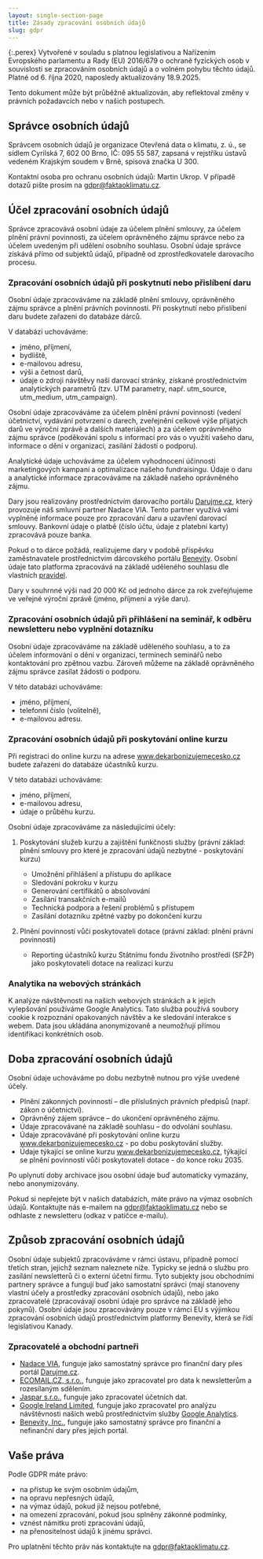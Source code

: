 ```yaml
---
layout: single-section-page
title: Zásady zpracování osobních údajů
slug: gdpr
---
```

<div class="row"><div class="col-12 col-lg-10" markdown="1">

{:.perex}
Vytvořené v souladu s platnou legislativou a Nařízením Evropského parlamentu a Rady (EU) 2016/679 o ochraně fyzických osob v souvislosti se zpracováním osobních údajů a o volném pohybu těchto údajů. Platné od 6. října 2020, naposledy aktualizovány 18.9.2025.

Tento dokument může být průběžně aktualizován, aby reflektoval změny v právních požadavcích nebo v našich postupech. 

## Správce osobních údajů

Správcem osobních údajů je organizace Otevřená data o klimatu, z. ú., se sídlem Cyrilská 7, 602 00 Brno, IČ: 095 55 587, zapsaná v rejstříku ústavů vedeném Krajským soudem v Brně, spisová značka U 300.

Kontaktní osoba pro ochranu osobních údajů: Martin Ukrop. V případě dotazů pište prosím na gdpr@faktaoklimatu.cz.

## Účel zpracování osobních údajů

Správce zpracovává osobní údaje za účelem plnění smlouvy, za účelem plnění právní povinnosti, za účelem oprávněného zájmu správce nebo za účelem uvedeným při udělení osobního souhlasu. Osobní údaje správce získává přímo od subjektů údajů, případně od zprostředkovatele darovacího procesu.

### Zpracování osobních údajů při poskytnutí nebo přislíbení daru

Osobní údaje zpracováváme na základě plnění smlouvy, oprávněného zájmu správce a plnění právních povinností. Při poskytnutí nebo přislíbení daru budete zařazeni do databáze dárců.

V databázi uchováváme:

* jméno, příjmení,
* bydliště,
* e-mailovou adresu,
* výši a četnost darů,
* údaje o zdroji návštěvy naší darovací stránky, získané prostřednictvím analytických parametrů (tzv. UTM parametry, např. utm_source, utm_medium, utm_campaign).

Osobní údaje zpracováváme za účelem plnění právní povinnosti (vedení účetnictví, vydávání potvrzení o darech, zveřejnění celkové výše přijatých darů ve výroční zprávě a dalších materiálech) a za účelem oprávněného zájmu správce (poděkování spolu s informací pro vás o využití vašeho daru, informace o dění v organizaci, zasílání žádostí o podporu).

Analytické údaje uchováváme za účelem vyhodnocení účinnosti marketingových kampaní a optimalizace našeho fundraisingu. Údaje o daru a analytické informace zpracováváme na základě našeho oprávněného zájmu.

Dary jsou realizovány prostřednictvím darovacího portálu [Darujme.cz](https://darujme.cz), který provozuje náš smluvní partner Nadace VIA. Tento partner využívá vámi vyplněné informace pouze pro zpracování daru a uzavření darovací smlouvy. Bankovní údaje o platbě (číslo účtu, údaje z platební karty) zpracovává pouze banka. 

Pokud o to dárce požádá, realizujeme dary v podobě příspěvku zaměstnavatele prostřednictvím dárcovského portálu [Benevity](https://benevity.com/). Osobní údaje tato platforma zpracovává na základě uděleného souhlasu dle vlastních [pravidel](https://benevity.com/privacy-policy).

Dary v souhrnné výši nad 20 000 Kč od jednoho dárce za rok zveřejňujeme ve veřejné výroční zprávě (jméno, příjmení a výše daru). 

### Zpracování osobních údajů při přihlášení na seminář, k odběru newsletteru nebo vyplnění dotazníku

Osobní údaje zpracováváme na základě uděleného souhlasu, a to za účelem informování o dění v organizaci, termínech seminářů nebo kontaktování pro zpětnou vazbu. Zároveň můžeme na základě oprávněného zájmu správce zasílat žádosti o podporu.

V této databázi uchováváme:
 * jméno, příjmení,
 * telefonní číslo (volitelně),
 * e-mailovou adresu.

### Zpracování osobních údajů při poskytování online kurzu

Při registraci do online kurzu na adrese www.dekarbonizujemecesko.cz budete zařazeni do databáze účastníků kurzu.

V této databázi uchováváme:
 * jméno, příjmení,
 * e-mailovou adresu,
 * údaje o průběhu kurzu.

Osobní údaje zpracováváme za následujícími účely:

1) Poskytování služeb kurzu a zajištění funkčnosti služby (právní základ: plnění smlouvy pro které je zpracování údajů nezbytné - poskytování kurzu)
   * Umožnění přihlášení a přístupu do aplikace
   * Sledování pokroku v kurzu
   * Generování certifikátů o absolvování
   * Zasílání transakčních e-mailů
   * Technická podpora a řešení problémů s přístupem
   * Zasílání dotazníku zpětné vazby po dokončení kurzu

2) Plnění povinností vůči poskytovateli dotace (právní základ: plnění právní povinnosti)
   * Reporting účastníků kurzu Státnímu fondu životního prostředí (SFŽP) jako poskytovateli dotace na realizaci kurzu
   
### Analytika na webových stránkách

K analýze návštěvnosti na našich webových stránkách a k jejich vylepšování používáme Google Analytics. Tato služba používá soubory cookie k rozpoznání opakovaných návštěv a ke sledování interakce s webem. Data jsou ukládána anonymizovaně a neumožňují přímou identifikaci konkrétních osob.

## Doba zpracování osobních údajů

Osobní údaje uchováváme po dobu nezbytně nutnou pro výše uvedené účely.

* Plnění zákonných povinností – dle příslušných právních předpisů (např. zákon o účetnictví).
* Oprávněný zájem správce – do ukončení oprávněného zájmu.
* Údaje zpracovávané na základě souhlasu – do odvolání souhlasu.
* Údaje zpracováváné při poskytování online kurzu www.dekarbonizujemecesko.cz - po dobu poskytování služby.
* Údaje týkající se online kurzu www.dekarbonizujemecesko.cz, týkající se plnění povinností vůči poskytovateli dotace - do konce roku 2035.

Po uplynutí doby archivace jsou osobní údaje buď automaticky vymazány, nebo anonymizovány.

Pokud si nepřejete být v našich databázích, máte právo na výmaz osobních údajů. Kontaktujte nás e-mailem na gdpr@faktaoklimatu.cz nebo se odhlaste z newsletteru (odkaz v patičce e-mailu).

## Způsob zpracování osobních údajů

Osobní údaje subjektů zpracováváme v rámci ústavu, případně pomocí třetích stran, jejichž seznam naleznete níže. Typicky se jedná o službu pro zasílání newsletterů či o externí účetní firmu. Tyto subjekty jsou obchodními partnery správce a fungují buď jako samostatní správci (mají stanoveny vlastní účely a prostředky zpracování osobních údajů), nebo jako zpracovatelé (zpracovávají osobní údaje pro správce na základě jeho pokynů). Osobní údaje jsou zpracovávány pouze v rámci EU s výjimkou zpracování osobních údajů prostřednictvím platformy Benevity, která se řídí legislativou Kanady.

### Zpracovatelé a obchodní partneři

* [Nadace VIA](https://www.nadacevia.cz/), funguje jako samostatný správce pro finanční dary přes portál [Darujme.cz](https://www.darujme.cz/).
* [ECOMAIL.CZ, s.r.o.](https://ecomail.cz/), funguje jako zpracovatel pro data k newsletterům a rozesílaným sdělením.
* [Jaspar s.r.o.](https://www.ucetnictvijaspar.cz/), funguje jako zpracovatel účetních dat.
* [Google Ireland Limited](https://en.wikipedia.org/wiki/Google), funguje jako zpracovatel pro analýzu návštěvnosti našich webů prostřednictvím služby [Google Analytics](https://marketingplatform.google.com/about/analytics/).
* [Benevity, Inc.](https://benevity.com/privacy-policy), funguje jako samostatný správce pro finanční a nefinanční dary přes jejich portál.

## Vaše práva

Podle GDPR máte právo:

* na přístup ke svým osobním údajům,
* na opravu nepřesných údajů,
* na výmaz údajů, pokud již nejsou potřebné,
* na omezení zpracování, pokud jsou splněny zákonné podmínky,
* vznést námitku proti zpracování údajů,
* na přenositelnost údajů k jinému správci.

Pro uplatnění těchto práv nás kontaktujte na gdpr@faktaoklimatu.cz.

</div></div>
